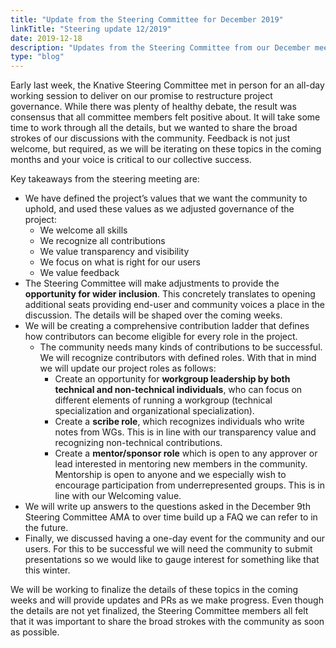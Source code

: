 ```yaml
---
title: "Update from the Steering Committee for December 2019"
linkTitle: "Steering update 12/2019"
date: 2019-12-18
description: "Updates from the Steering Committee from our December meeting on values and governance."
type: "blog"
---
```


Early last week, the Knative Steering Committee met in person for an all-day
working session to deliver on our promise to restructure project governance.
While there was plenty of healthy debate, the result was consensus that all
committee members felt positive about. It will take some time to work
through all the details, but we wanted to share the broad strokes of our
discussions with the community. Feedback is not just welcome, but required,
as we will be iterating on these topics in the coming months and your voice
is critical to our collective success.

Key takeaways from the steering meeting are:

*   We have defined the project’s values that we want the community to uphold, and used these values as we adjusted governance of the project:
    *   We welcome all skills
    *   We recognize all contributions
    *   We value transparency and visibility
    *   We focus on what is right for our users
    *   We value feedback
*   The Steering Committee will make adjustments to provide the **opportunity for wider inclusion**. This concretely translates to opening additional seats providing end-user and community voices a place in the discussion. The details will be shaped over the coming weeks.
*   We will be creating a comprehensive contribution ladder that defines how contributors can become eligible for every role in the project.
    *   The community needs many kinds of contributions to be successful. We will recognize contributors with defined roles. With that in mind we will update our project roles as follows:
        *   Create an opportunity for **workgroup leadership by both technical and non-technical individuals**, who can focus on different elements of running a workgroup (technical specialization and organizational specialization).
        *   Create a **scribe role**, which recognizes individuals who write notes from WGs. This is in line with our transparency value and recognizing non-technical contributions.
        *   Create a **mentor/sponsor role** which is open to any approver or lead interested in mentoring new members in the community. Mentorship is open to anyone and we especially wish to encourage participation from underrepresented groups. This is in line with our Welcoming value.
*   We will write up answers to the questions asked in the December 9th Steering Committee AMA to over time build up a FAQ we can refer to in the future.
*   Finally, we discussed having a one-day event for the community and our users. For this to be successful we will need the community to submit presentations so we would like to gauge interest for something like that this winter.

We will be working to finalize the details of these topics in the coming weeks and will provide updates and PRs as we make progress. Even though the details are not yet finalized, the Steering Committee members all felt that it was important to share the broad strokes with the community as soon as possible.
